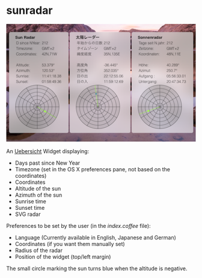 # sunradar

![“Screenshot”](screenshot.png "screenshot")

An [Uebersicht](http://tracesof.net/uebersicht/) Widget displaying:

- Days past since New Year
- Timezone (set in the OS X preferences pane, not based on the coordinates)
- Coordinates
- Altitude of the sun
- Azimuth of the sun
- Sunrise time
- Sunset time
- SVG radar

Preferences to be set by the user (in the *index.coffee* file):
- Language (Currently available in English, Japanese and German)
- Coordinates (if you want them manually set)
- Radius of the radar
- Position of the widget (top/left margin)

The small circle marking the sun turns blue when the altitude is negative.
